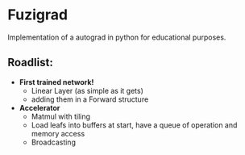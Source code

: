 # Fuzigrad
Implementation of a autograd in python for educational purposes.

## Roadlist:
- **First trained network!**
    - Linear Layer (as simple as it gets)
    - adding them in a Forward structure
- **Accelerator**
    - Matmul with tiling
    - Load leafs into buffers at start, have a queue of operation and memory access
    - Broadcasting